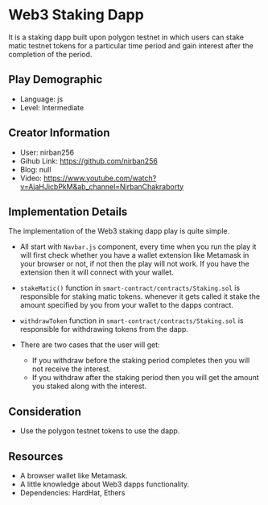# Web3 Staking Dapp

It is a staking dapp built upon polygon testnet in which users can stake matic testnet tokens for a particular time period and gain interest after the completion of the period.

## Play Demographic

- Language: js
- Level: Intermediate

## Creator Information

- User: nirban256
- Gihub Link: https://github.com/nirban256
- Blog: null
- Video: https://www.youtube.com/watch?v=AjaHJicbPkM&ab_channel=NirbanChakraborty

## Implementation Details

The implementation of the Web3 staking dapp play is quite simple.

- All start with `Navbar.js` component, every time when you run the play it will first check whether you have a wallet extension like Metamask in your browser or not, if not then the play will not work. If you have the extension then it will connect with your wallet.

- `stakeMatic()` function in `smart-contract/contracts/Staking.sol` is responsible for staking matic tokens. whenever it gets called it stake the amount specified by you from your wallet to the dapps contract.

- `withdrawToken` function in `smart-contract/contracts/Staking.sol` is responsible for withdrawing tokens from the dapp.

- There are two cases that the user will get:
  - If you withdraw before the staking period completes then you will not receive the interest.
  - If you withdraw after the staking period then you will get the amount you staked along with the interest.

## Consideration

- Use the polygon testnet tokens to use the dapp.

## Resources

- A browser wallet like Metamask.
- A little knowledge about Web3 dapps functionality.
- Dependencies: HardHat, Ethers
